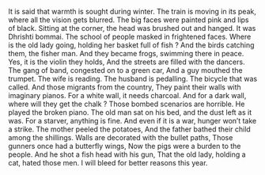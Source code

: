 It is said that warmth is sought during winter.
The train is moving in its peak, where all the vision gets blurred. 
The big faces were painted pink and lips of black. 
Sitting at the corner, the head was brushed out and hanged. 
It was Dhrishti bommai. 
The school of people masked in frightened faces. 
Where is the old lady going, holding her basket full of fish ? 
And the birds catching them, the fisher man. 
And they became frogs, swimming there in peace. 
Yes, it is the violin they holds, 
And the streets are filled with the dancers.
The gang of band, congested on to a green car, 
And a guy mouthed the trumpet. 
The wife is reading. 
The husband is pedalling. 
The bicycle that was called. 
And those migrants from the country,
They paint their walls with imaginary pianos.
For a white wall, it needs charcoal. 
And for a dark wall, where will they get the chalk ?
Those bombed scenarios are horrible. 
He played the broken piano. 
The old man sat on his bed, and the dust left as it was. 
For a starver, anything is fine.
And even if it is a war, hunger won’t take a strike. 
The mother peeled the potatoes, 
And the father bathed their child among the shillings. 
Walls are decorated with the bullet paths, 
Those gunners once had a butterfly wings, 
Now the pigs were a burden to the people.
And he shot a fish head with his gun, 
That the old lady, holding a cat, hated those men. 
I will bleed for better reasons this year. 
